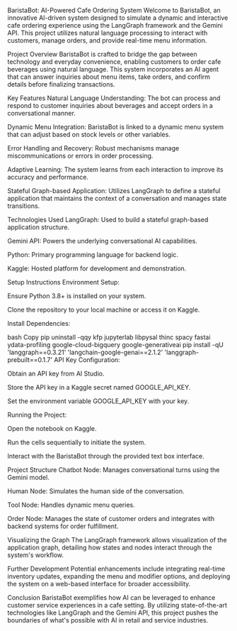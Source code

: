 BaristaBot: AI-Powered Cafe Ordering System
Welcome to BaristaBot, an innovative AI-driven system designed to simulate a dynamic and interactive cafe ordering experience using the LangGraph framework and the Gemini API. This project utilizes natural language processing to interact with customers, manage orders, and provide real-time menu information.

Project Overview
BaristaBot is crafted to bridge the gap between technology and everyday convenience, enabling customers to order cafe beverages using natural language. This system incorporates an AI agent that can answer inquiries about menu items, take orders, and confirm details before finalizing transactions.

Key Features
Natural Language Understanding: The bot can process and respond to customer inquiries about beverages and accept orders in a conversational manner.

Dynamic Menu Integration: BaristaBot is linked to a dynamic menu system that can adjust based on stock levels or other variables.

Error Handling and Recovery: Robust mechanisms manage miscommunications or errors in order processing.

Adaptive Learning: The system learns from each interaction to improve its accuracy and performance.

Stateful Graph-based Application: Utilizes LangGraph to define a stateful application that maintains the context of a conversation and manages state transitions.

Technologies Used
LangGraph: Used to build a stateful graph-based application structure.

Gemini API: Powers the underlying conversational AI capabilities.

Python: Primary programming language for backend logic.

Kaggle: Hosted platform for development and demonstration.

Setup Instructions
Environment Setup:

Ensure Python 3.8+ is installed on your system.

Clone the repository to your local machine or access it on Kaggle.

Install Dependencies:

bash
Copy
pip uninstall -qqy kfp jupyterlab libpysal thinc spacy fastai ydata-profiling google-cloud-bigquery google-generativeai
pip install -qU 'langgraph==0.3.21' 'langchain-google-genai==2.1.2' 'langgraph-prebuilt==0.1.7'
API Key Configuration:

Obtain an API key from AI Studio.

Store the API key in a Kaggle secret named GOOGLE_API_KEY.

Set the environment variable GOOGLE_API_KEY with your key.

Running the Project:

Open the notebook on Kaggle.

Run the cells sequentially to initiate the system.

Interact with the BaristaBot through the provided text box interface.

Project Structure
Chatbot Node: Manages conversational turns using the Gemini model.

Human Node: Simulates the human side of the conversation.

Tool Node: Handles dynamic menu queries.

Order Node: Manages the state of customer orders and integrates with backend systems for order fulfillment.

Visualizing the Graph
The LangGraph framework allows visualization of the application graph, detailing how states and nodes interact through the system's workflow.

Further Development
Potential enhancements include integrating real-time inventory updates, expanding the menu and modifier options, and deploying the system on a web-based interface for broader accessibility.

Conclusion
BaristaBot exemplifies how AI can be leveraged to enhance customer service experiences in a cafe setting. By utilizing state-of-the-art technologies like LangGraph and the Gemini API, this project pushes the boundaries of what's possible with AI in retail and service industries.
